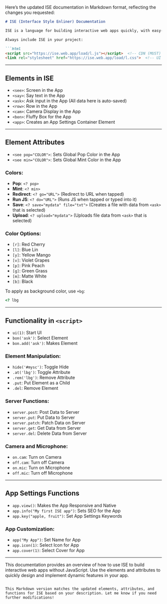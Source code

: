 Here’s the updated ISE documentation in Markdown format, reflecting the changes you requested:

```markdown
# ISE (Interface Style Enliner) Documentation

ISE is a language for building interactive web apps quickly, with easy-to-use elements and attributes. **Do not use JavaScript**. We use our own system which is different from normal JS.

Always include ISE in your project:

```html
<script src="https://ise.web.app/load/l.js"></script>  <!-- CDN (MUST) -->
<link rel="stylesheet" href="https://ise.web.app/load/l.css">  <!-- UI (Optional but better to put) -->
```

---

## Elements in ISE

- `<see>`: Screen in the App
- `<say>`: Say text in the App
- `<ask>`: Ask input in the App (All data here is auto-saved)
- `<row>`: Row in the App
- `<cam>`: Camera Display in the App
- `<bon>`: Fluffy Box for the App
- `<app>`: Creates an App Settings Container Element

---

## Element Attributes

- `<see pop="COLOR">`: Sets Global Pop Color in the App
- `<see min="COLOR">`: Sets Global Mint Color in the App

### Colors:
- **Pop**: `<? pop>`
- **Mint**: `<? min>`
- **Redirect**: `<? go="URL">` (Redirect to URL when tapped)
- **Run JS**: `<? do="URL">` (Runs JS when tapped or typed into it)
- **Save**: `<? save="mydata" file="txt">` (Creates a file with data from `<ask>` that is selected)
- **Upload**: `<? upload="mydata">` (Uploads file data from `<ask>` that is selected)

### Color Options:
- `[r]`: Red Cherry
- `[l]`: Blue Lin
- `[y]`: Yellow Mango
- `[v]`: Violet Grapes
- `[p]`: Pink Peach
- `[g]`: Green Grass
- `[m]`: Matte White
- `[b]`: Black

To apply as background color, use `+bg`:

```html
<? lbg
```

---

## Functionality in `<script>`

- `ui(1)`: Start UI
- `bon('ask')`: Select Element
- `bon.add('ask')`: Makes Element

### Element Manipulation:

- `hide('#mysc')`: Toggle Hide
- `.at('lbg')`: Toggle Attribute
- `.rem('lbg')`: Remove Attribute
- `.put`: Put Element as a Child
- `.del`: Remove Element

### Server Functions:

- `server.post`: Post Data to Server
- `server.put`: Put Data to Server
- `server.patch`: Patch Data on Server
- `server.get`: Get Data from Server
- `server.del`: Delete Data from Server

### Camera and Microphone:

- `on.cam`: Turn on Camera
- `off.cam`: Turn off Camera
- `on.mic`: Turn on Microphone
- `off.mic`: Turn off Microphone

---

## App Settings Functions

- `app.view()`: Makes the App Responsive and Native
- `app.info("My first ISE app")`: Sets SEO for the App
- `app.key("apple, fruit")`: Set App Settings Keywords

### App Customization:

- `app("My App")`: Set Name for App
- `app.icon(1)`: Select Icon for App
- `app.cover(1)`: Select Cover for App

---

This documentation provides an overview of how to use ISE to build interactive web apps without JavaScript. Use the elements and attributes to quickly design and implement dynamic features in your app.
```

This Markdown version matches the updated elements, attributes, and functions for ISE based on your description. Let me know if you need further modifications!
